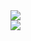 <img src="https://media.giphy.com/media/v1.Y2lkPTc5MGI3NjExeXAyeW5jd2kwcnNjMzJyMTJiM20xZno4YnB5YjV1OWF4dmNxZGZyYiZlcD12MV9pbnRlcm5hbF9naWZfYnlfaWQmY3Q9dHM/qEqiI3Oq7vBkoE236M/giphy.gif">
<div id="badges">
<a href="https://www.linkedin.com/in/latasha-jones-nc/"><img src="https://img.shields.io/badge/LinkedIn-blue?logo=linkedin&logoColor=white&style=for-the-badge"><a/>
</div>
